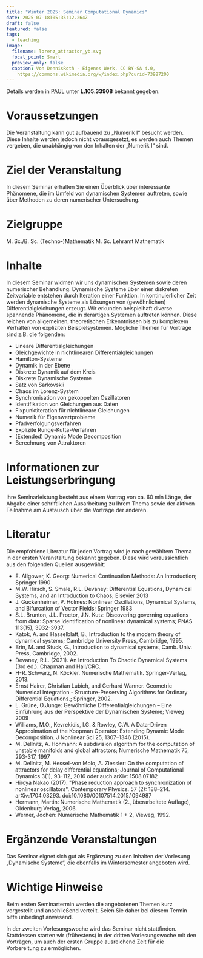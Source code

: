 ```yaml
---
title: "Winter 2025: Seminar Computational Dynamics"
date: 2025-07-18T05:35:12.264Z
draft: false
featured: false
tags:
  - teaching
image:
  filename: lorenz_attractor_yb.svg
  focal_point: Smart
  preview_only: false
  caption: Von DennisRoth - Eigenes Werk, CC BY-SA 4.0,
    https://commons.wikimedia.org/w/index.php?curid=73987200
---
```

Details werden in [PAUL](https://paul.uni-paderborn.de/scripts/mgrqispi.dll?APPNAME=CampusNet&PRGNAME=COURSEDETAILS&ARGUMENTS=-N000000000000001,-N000443,-N0,-N394275236936829,-N394275236963830,-N0,-N0,-N3,-AYYH8WjUaWBR37fLjmYKYfjAfRW5EQUpymqL8RS5Ce-mpmfZWWqL7xMKzrqULmYUQCQRfxBwPvjKKQS7N3oUIVDKSmILxxWUd7MKBvoUBcDKbOzKK7QPmeUPbCYAbWjaZQoUJ4DWtcdHevZPgPfPDOq5Fxz9-Rqy-fqm5OWpyRNmJ3vZ6QZpScgBAvSPxYfFNcg79xILYeYWsmSAsmqoEfQmxvILsRIL5fNVAfBwSVYohVQ50Vq5xQBwumgidQIW83BZW4QL8WW56cdmWYUpW7QLJfB5JHdKF7dGzrg5wvWouRjK5QYLdvDLwRNHBVN7jvDPA4MLjeDZsxW5WPUp07YRFO-VNWfWEmZR5xBZhCQUpYMKNxjF-Vup0Vo5frgo9mjKNOYNtOWHN4UPeVSPb4WV9V-mgPoHzQoHb7dmzVzHaWNctvZp9VQphvjawvZ5LOjn-VoWdPonZfkZbxDwFmuWx4oWNcfed4SAHYo59VdPdmoooPDwfRNHTR-UmRDPU4ui94BV94oLC7DUavjRk7NZvOZoAvYRkOYfNeD5YHZeNeYmpPNmuPdwjOBGUmgl9QBwaYgWKvBoJYoUj4W5j3Y6FOM5jRILEQdWKxNm8VYPSQWKQmuid3QohOz6V3feNPSR9Wf5QRUK7OSR0evZgxZ58VM534umt3BwuWDwHRoc-eZRYxuKT7N5NmDHxcjWwvqmkmYH6CQmIfoW8fWW6PNU-cYZhQZm8HUKyeWWoYQ7wVDBF4z5a4UUtVdwlfB7t) unter **L.105.33908** bekannt gegeben.

# Voraussetzungen

Die Veranstaltung kann gut aufbauend zu „Numerik I“ besucht werden. Diese Inhalte werden jedoch nicht vorausgesetzt, es werden auch Themen vergeben, die unabhängig von den Inhalten der „Numerik I“ sind.

# Ziel der Veranstaltung

In diesem Seminar erhalten Sie einen Überblick über interessante Phänomene, die im Umfeld von dynamischen Systemen auftreten, sowie über Methoden zu deren numerischer Untersuchung.

# Zielgruppe

M. Sc./B. Sc. (Techno-)Mathematik
M. Sc. Lehramt Mathematik

# Inhalte

In diesem Seminar widmen wir uns dynamischen Systemen sowie deren numerischer Behandlung. Dynamische Systeme über einer diskreten Zeitvariable entstehen durch Iteration einer Funktion. In kontinuierlicher Zeit werden dynamische Systeme als Lösungen von (gewöhnlichen) Differentialgleichungen erzeugt. Wir erkunden beispielhaft diverse spannende Phänomene, die in derartigen Systemen auftreten können. Diese reichen von allgemeinen, theoretischen Erkenntnissen bis zu komplexem Verhalten von expliziten Beispielsystemen. Mögliche Themen für Vorträge sind z.B. die folgenden: 

* Lineare Differentialgleichungen
* Gleichgewichte in nichtlinearen Differentialgleichungen
* Hamilton-Systeme
* Dynamik in der Ebene
* Diskrete Dynamik auf dem Kreis
* Diskrete Dynamische Systeme
* Satz von Sarkovskii
* Chaos im Lorenz-System
* Synchronisation von gekoppelten Oszillatoren
* Identifikation von Gleichungen aus Daten
* Fixpunktiteration für nichtlineare Gleichungen
* Numerik für Eigenwertprobleme
* Pfadverfolgungsverfahren
* Explizite Runge-Kutta-Verfahren
* (Extended) Dynamic Mode Decomposition
* Berechnung von Attraktoren

# Informationen zur Leistungserbringung

Ihre Seminarleistung besteht aus einem Vortrag von ca. 60 min Länge, der Abgabe einer schriftlichen Ausarbeitung zu Ihrem Thema sowie der aktiven Teilnahme am Austausch über die Vorträge der anderen.

# Literatur

Die empfohlene Literatur für jeden Vortrag wird je nach gewähltem Thema in der ersten Veranstaltung bekannt gegeben. Diese wird voraussichtlich aus den folgenden Quellen ausgewählt:

* E. Allgower, K. Georg: Numerical Continuation Methods: An Introduction; Springer 1990
* M.W. Hirsch, S. Smale, R.L. Devaney: Differential Equations, Dynamical Systems, and an Introduction to Chaos; Elsevier 2013
* J. Guckenheimer, P. Holmes: Nonlinear Oscillations, Dynamical Systems, and Bifurcation of Vector Fields; Springer 1983
* S.L. Brunton, J.L. Proctor, J.N. Kutz: Discovering governing equations from data: Sparse identification of nonlinear dynamical systems; PNAS 113(15), 3932-3937.
* Katok, A. and Hasselblatt, B., Introduction to the modern theory of dynamical systems; Cambridge University Press, Cambridge, 1995.
* Brin, M. and Stuck, G., Introduction to dynamical systems, Camb. Univ. Press, Cambridge, 2002.
* Devaney, R.L. (2021). An Introduction To Chaotic Dynamical Systems (3rd ed.). Chapman and Hall/CRC.
* H-R. Schwarz, N. Köckler. Numerische Mathematik. Springer-Verlag, 2013.
* Ernst Hairer, Christian Lubich, and Gerhard Wanner. Geometric Numerical Integration - Structure-Preserving Algorithms for Ordinary Differential Equations.; Springer, 2002.
* L. Grüne, O.Junge: Gewöhnliche Differentialgleichungen – Eine Einführung aus der Perspektive der Dynamischen Systeme; Vieweg 2009
* Williams, M.O., Kevrekidis, I.G. & Rowley, C.W. A Data–Driven Approximation of the Koopman Operator: Extending Dynamic Mode Decomposition. J Nonlinear Sci 25, 1307–1346 (2015). 
* M. Dellnitz, A. Hohmann: A subdivision algorithm for the computation of unstable manifolds and global attractors; Numerische Mathematik 75, 293-317, 1997
* M. Dellnitz, M. Hessel-von Molo, A. Ziessler: On the computation of attractors for delay differential equations; Journal of Computational Dynamics 3(1), 93-112, 2016 oder auch arXiv: 1508.07182
* Hiroya Nakao (2017). "Phase reduction approach to synchronization of nonlinear oscillators". Contemporary Physics. 57 (2): 188–214. arXiv:1704.03293. doi:10.1080/00107514.2015.1094987
* Hermann, Martin: Numerische Mathematik (2., überarbeitete Auflage), Oldenburg Verlag, 2006. 
* Werner, Jochen: Numerische Mathematik 1 + 2, Vieweg, 1992.

# Ergänzende Veranstaltungen

Das Seminar eignet sich gut als Ergänzung zu den Inhalten der Vorlesung „Dynamische Systeme“, die ebenfalls im Wintersemester angeboten wird.

# Wichtige Hinweise

Beim ersten Seminartermin werden die angebotenen Themen kurz vorgestellt und anschließend verteilt. Seien Sie daher bei diesem Termin bitte unbedingt anwesend.

In der zweiten Vorlesungswoche wird das Seminar nicht stattfinden. Stattdessen starten wir (frühestens) in der dritten Vorlesungswoche mit den Vorträgen, um auch der ersten Gruppe ausreichend Zeit für die Vorbereitung zu ermöglichen.

